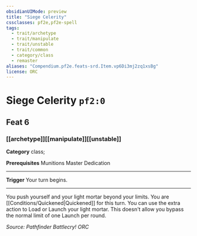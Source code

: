 ```yaml
---
obsidianUIMode: preview
title: "Siege Celerity"
cssclasses: pf2e,pf2e-spell
tags:
  - trait/archetype
  - trait/manipulate
  - trait/unstable
  - trait/common
  - category/class
  - remaster
aliases: "Compendium.pf2e.feats-srd.Item.vp6Di3mj2zq1xsBg"
license: ORC
---
```

# Siege Celerity `pf2:0`
## Feat 6
### [[archetype]][[manipulate]][[unstable]]

**Category** class; 



**Prerequisites** Munitions Master Dedication
* * *
**Trigger** Your turn begins.

* * *

You push yourself and your light mortar beyond your limits. You are [[Conditions/Quickened|Quickened]] for this turn. You can use the extra action to Load or Launch your light mortar. This doesn't allow you bypass the normal limit of one Launch per round.

*Source: Pathfinder Battlecry!*
*ORC*